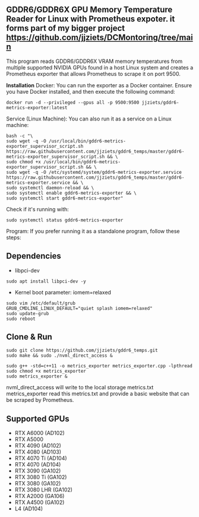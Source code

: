 ## GDDR6/GDDR6X GPU Memory Temperature Reader for Linux with Prometheus expoter. it forms part of my bigger project https://github.com/jjziets/DCMontoring/tree/main

This program reads GDDR6/GDDR6X VRAM memory temperatures from multiple supported NVIDIA GPUs found in a host Linux system and creates a Prometheus exporter that allows Prometheus to scrape it on port 9500.

**Installation**
Docker:
You can run the exporter as a Docker container. Ensure you have Docker installed, and then execute the following command:
```
docker run -d --privileged --gpus all -p 9500:9500 jjziets/gddr6-metrics-exporter:latest

```

Service (Linux Machine):
You can also run it as a service on a Linux machine:
```
bash -c "\
sudo wget -q -O /usr/local/bin/gddr6-metrics-exporter_supervisor_script.sh https://raw.githubusercontent.com/jjziets/gddr6_temps/master/gddr6-metrics-exporter_supervisor_script.sh && \
sudo chmod +x /usr/local/bin/gddr6-metrics-exporter_supervisor_script.sh && \
sudo wget -q -O /etc/systemd/system/gddr6-metrics-exporter.service https://raw.githubusercontent.com/jjziets/gddr6_temps/master/gddr6-metrics-exporter.service && \
sudo systemctl daemon-reload && \
sudo systemctl enable gddr6-metrics-exporter && \
sudo systemctl start gddr6-metrics-exporter"
```
Check if it's running with:
```
sudo systemctl status gddr6-metrics-exporter
```

Program:
If you prefer running it as a standalone program, follow these steps:

## Dependencies
- libpci-dev 
```
sudo apt install libpci-dev -y
```

- Kernel boot parameter: iomem=relaxed
```
sudo vim /etc/default/grub
GRUB_CMDLINE_LINUX_DEFAULT="quiet splash iomem=relaxed"
sudo update-grub
sudo reboot
```

## Clone & Run
```
sudo git clone https://github.com/jjziets/gddr6_temps.git
sudo make && sudo ./nvml_direct_access &

sudo g++ -std=c++11 -o metrics_exporter metrics_exporter.cpp -lpthread
sudo chmod +x metrics_exporter
sudo metrics_exporter &
```

nvml_direct_access will write to the local storage metrics.txt 
metrics_exporter read this metrics.txt and provide a basic website that can be scraped by Prometheus. 

## Supported GPUs
- RTX A6000 (AD102)
- RTX A5000
- RTX 4090 (AD102)
- RTX 4080 (AD103)
- RTX 4070 Ti (AD104)
- RTX 4070 (AD104)
- RTX 3090 (GA102)
- RTX 3080 Ti (GA102)
- RTX 3080 (GA102)
- RTX 3080 LHR (GA102)
- RTX A2000 (GA106)
- RTX A4500 (GA102)
- L4 (AD104)

